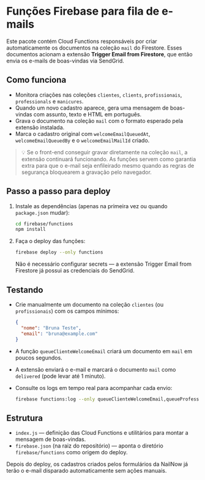 # Funções Firebase para fila de e-mails

Este pacote contém Cloud Functions responsáveis por criar automaticamente os documentos na coleção `mail` do Firestore.
Esses documentos acionam a extensão **Trigger Email from Firestore**, que então envia os e-mails de boas-vindas via SendGrid.

## Como funciona

- Monitora criações nas coleções `clientes`, `clients`, `profissionais`, `professionals` e `manicures`.
- Quando um novo cadastro aparece, gera uma mensagem de boas-vindas com assunto, texto e HTML em português.
- Grava o documento na coleção `mail` com o formato esperado pela extensão instalada.
- Marca o cadastro original com `welcomeEmailQueuedAt`, `welcomeEmailQueuedBy` e o `welcomeEmailMailId` criado.

> 💡 Se o front-end conseguir gravar diretamente na coleção `mail`, a extensão continuará funcionando. As funções servem como
> garantia extra para que o e-mail seja enfileirado mesmo quando as regras de segurança bloquearem a gravação pelo navegador.

## Passo a passo para deploy

1. Instale as dependências (apenas na primeira vez ou quando `package.json` mudar):

   ```bash
   cd firebase/functions
   npm install
   ```

2. Faça o deploy das funções:

   ```bash
   firebase deploy --only functions
   ```

   Não é necessário configurar secrets — a extensão Trigger Email from Firestore já possui as credenciais do SendGrid.

## Testando

- Crie manualmente um documento na coleção `clientes` (ou `profissionais`) com os campos mínimos:

  ```json
  {
    "nome": "Bruna Teste",
    "email": "bruna@example.com"
  }
  ```

- A função `queueClienteWelcomeEmail` criará um documento em `mail` em poucos segundos.
- A extensão enviará o e-mail e marcará o documento `mail` como `delivered` (pode levar até 1 minuto).
- Consulte os logs em tempo real para acompanhar cada envio:

  ```bash
  firebase functions:log --only queueClienteWelcomeEmail,queueProfessionalWelcomeEmail
  ```

## Estrutura

- `index.js` — definição das Cloud Functions e utilitários para montar a mensagem de boas-vindas.
- `firebase.json` (na raiz do repositório) — aponta o diretório `firebase/functions` como origem do deploy.

Depois do deploy, os cadastros criados pelos formulários da NailNow já terão o e-mail disparado automaticamente sem ações manuais.
